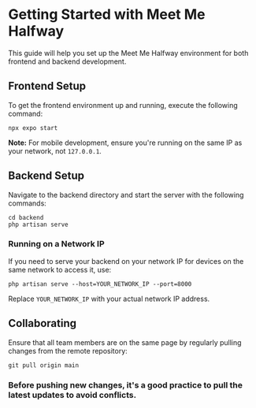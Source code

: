 # Getting Started with Meet Me Halfway

This guide will help you set up the Meet Me Halfway environment for both frontend and backend development.

## Frontend Setup

To get the frontend environment up and running, execute the following command:

    npx expo start

**Note:** For mobile development, ensure you're running on the same IP as your network, not `127.0.0.1`.

## Backend Setup

Navigate to the backend directory and start the server with the following commands:

    cd backend
    php artisan serve

### Running on a Network IP

If you need to serve your backend on your network IP for devices on the same network to access it, use:

    php artisan serve --host=YOUR_NETWORK_IP --port=8000

Replace `YOUR_NETWORK_IP` with your actual network IP address.

## Collaborating

Ensure that all team members are on the same page by regularly pulling changes from the remote repository:

    git pull origin main

### Before pushing new changes, it's a good practice to pull the latest updates to avoid conflicts.